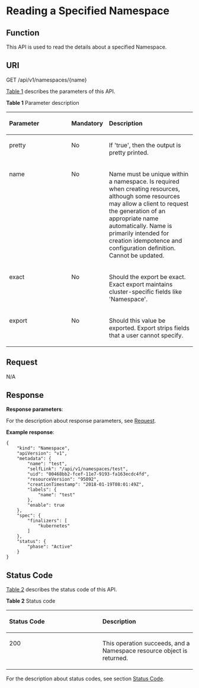 # Reading a Specified Namespace<a name="cce_02_0052"></a>

## Function<a name="scf9d2368d0b84db5ada29db6edfd4bbd"></a>

This API is used to read the details about a specified Namespace.

## URI<a name="sb2f55ca34eb140d59a0949c9d56ac022"></a>

GET /api/v1/namespaces/\{name\}

[Table 1](#en-us_topic_0079614931_table56165728)  describes the parameters of this API.

**Table  1**  Parameter description

<a name="en-us_topic_0079614931_table56165728"></a>
<table><thead align="left"><tr id="row20888703"><th class="cellrowborder" valign="top" width="33.33333333333333%" id="mcps1.2.4.1.1"><p id="en-us_topic_0079614931_p14263389"><a name="en-us_topic_0079614931_p14263389"></a><a name="en-us_topic_0079614931_p14263389"></a>Parameter</p>
</th>
<th class="cellrowborder" valign="top" width="20.202020202020204%" id="mcps1.2.4.1.2"><p id="p20413034201629"><a name="p20413034201629"></a><a name="p20413034201629"></a>Mandatory</p>
</th>
<th class="cellrowborder" valign="top" width="46.464646464646464%" id="mcps1.2.4.1.3"><p id="en-us_topic_0079614931_p32345284"><a name="en-us_topic_0079614931_p32345284"></a><a name="en-us_topic_0079614931_p32345284"></a>Description</p>
</th>
</tr>
</thead>
<tbody><tr id="row2722332"><td class="cellrowborder" valign="top" width="33.33333333333333%" headers="mcps1.2.4.1.1 "><p id="en-us_topic_0079614931_p19182316"><a name="en-us_topic_0079614931_p19182316"></a><a name="en-us_topic_0079614931_p19182316"></a>pretty</p>
</td>
<td class="cellrowborder" valign="top" width="20.202020202020204%" headers="mcps1.2.4.1.2 "><p id="en-us_topic_0079614931_p10263773"><a name="en-us_topic_0079614931_p10263773"></a><a name="en-us_topic_0079614931_p10263773"></a>No</p>
</td>
<td class="cellrowborder" valign="top" width="46.464646464646464%" headers="mcps1.2.4.1.3 "><p id="en-us_topic_0079614931_p26059286"><a name="en-us_topic_0079614931_p26059286"></a><a name="en-us_topic_0079614931_p26059286"></a>If 'true', then the output is pretty printed.</p>
</td>
</tr>
<tr id="row33206990"><td class="cellrowborder" valign="top" width="33.33333333333333%" headers="mcps1.2.4.1.1 "><p id="en-us_topic_0079614931_p5411655"><a name="en-us_topic_0079614931_p5411655"></a><a name="en-us_topic_0079614931_p5411655"></a>name</p>
</td>
<td class="cellrowborder" valign="top" width="20.202020202020204%" headers="mcps1.2.4.1.2 "><p id="en-us_topic_0079614931_p35690909"><a name="en-us_topic_0079614931_p35690909"></a><a name="en-us_topic_0079614931_p35690909"></a>No</p>
</td>
<td class="cellrowborder" valign="top" width="46.464646464646464%" headers="mcps1.2.4.1.3 "><p id="en-us_topic_0079614931_p5282487"><a name="en-us_topic_0079614931_p5282487"></a><a name="en-us_topic_0079614931_p5282487"></a>Name must be unique within a namespace. Is required when creating resources, although some resources may allow a client to request the generation of an appropriate name automatically. Name is primarily intended for creation idempotence and configuration definition. Cannot be updated.</p>
</td>
</tr>
<tr id="row19831351204216"><td class="cellrowborder" valign="top" width="33.33333333333333%" headers="mcps1.2.4.1.1 "><p id="a63bd058863724e12b9d15146171392f0"><a name="a63bd058863724e12b9d15146171392f0"></a><a name="a63bd058863724e12b9d15146171392f0"></a>exact</p>
</td>
<td class="cellrowborder" valign="top" width="20.202020202020204%" headers="mcps1.2.4.1.2 "><p id="ae54f3dedf0af4ebfad7f25d07b720fa3"><a name="ae54f3dedf0af4ebfad7f25d07b720fa3"></a><a name="ae54f3dedf0af4ebfad7f25d07b720fa3"></a>No</p>
</td>
<td class="cellrowborder" valign="top" width="46.464646464646464%" headers="mcps1.2.4.1.3 "><p id="en-us_topic_0079614931_p398385119426"><a name="en-us_topic_0079614931_p398385119426"></a><a name="en-us_topic_0079614931_p398385119426"></a>Should the export be exact. Exact export maintains cluster-specific fields like 'Namespace'.</p>
</td>
</tr>
<tr id="row273335514429"><td class="cellrowborder" valign="top" width="33.33333333333333%" headers="mcps1.2.4.1.1 "><p id="a6e0c1acd92cc45b38eb0423933ea7004"><a name="a6e0c1acd92cc45b38eb0423933ea7004"></a><a name="a6e0c1acd92cc45b38eb0423933ea7004"></a>export</p>
</td>
<td class="cellrowborder" valign="top" width="20.202020202020204%" headers="mcps1.2.4.1.2 "><p id="aa87f0f2c7d234e6292a7f45884335324"><a name="aa87f0f2c7d234e6292a7f45884335324"></a><a name="aa87f0f2c7d234e6292a7f45884335324"></a>No</p>
</td>
<td class="cellrowborder" valign="top" width="46.464646464646464%" headers="mcps1.2.4.1.3 "><p id="aae71f6e3574c4b11883d9f396d6b5924"><a name="aae71f6e3574c4b11883d9f396d6b5924"></a><a name="aae71f6e3574c4b11883d9f396d6b5924"></a>Should this value be exported. Export strips fields that a user cannot specify.</p>
</td>
</tr>
</tbody>
</table>

## Request<a name="sb8143102599b4bd19398ad00f0bcd799"></a>

N/A

## Response<a name="sa8800f7e4a154473b712eb496a26a20a"></a>

**Response parameters**:

For the description about response parameters, see  [Request](creating-a-namespace.md#en-us_topic_0079615062_ref458675483).

**Example response**:

```
{
    "kind": "Namespace",
    "apiVersion": "v1",
    "metadata": {
        "name": "test",
        "selfLink": "/api/v1/namespaces/test",
        "uid": "00468bb2-fcef-11e7-9193-fa163ecdc4fd",
        "resourceVersion": "95092",
        "creationTimestamp": "2018-01-19T08:01:49Z",
        "labels": {
            "name": "test"
        },
        "enable": true
    },
    "spec": {
        "finalizers": [
            "kubernetes"
        ]
    },
    "status": {
        "phase": "Active"
    }
}
```

## Status Code<a name="s7e98581a81a84cc9b0ed724e05454b12"></a>

[Table 2](#en-us_topic_0079614931_table8575450)  describes the status code of this API.

**Table  2**  Status code

<a name="en-us_topic_0079614931_table8575450"></a>
<table><thead align="left"><tr id="row63149496"><th class="cellrowborder" valign="top" width="50%" id="mcps1.2.3.1.1"><p id="p49872066201629"><a name="p49872066201629"></a><a name="p49872066201629"></a>Status Code</p>
</th>
<th class="cellrowborder" valign="top" width="50%" id="mcps1.2.3.1.2"><p id="en-us_topic_0079614931_p60827539"><a name="en-us_topic_0079614931_p60827539"></a><a name="en-us_topic_0079614931_p60827539"></a>Description</p>
</th>
</tr>
</thead>
<tbody><tr id="row28083633"><td class="cellrowborder" valign="top" width="50%" headers="mcps1.2.3.1.1 "><p id="en-us_topic_0079614931_p60181840"><a name="en-us_topic_0079614931_p60181840"></a><a name="en-us_topic_0079614931_p60181840"></a>200</p>
</td>
<td class="cellrowborder" valign="top" width="50%" headers="mcps1.2.3.1.2 "><p id="en-us_topic_0079614931_p42890904"><a name="en-us_topic_0079614931_p42890904"></a><a name="en-us_topic_0079614931_p42890904"></a>This operation succeeds, and a Namespace resource object is returned.</p>
</td>
</tr>
</tbody>
</table>

For the description about status codes, see section  [Status Code](status-code.md).

